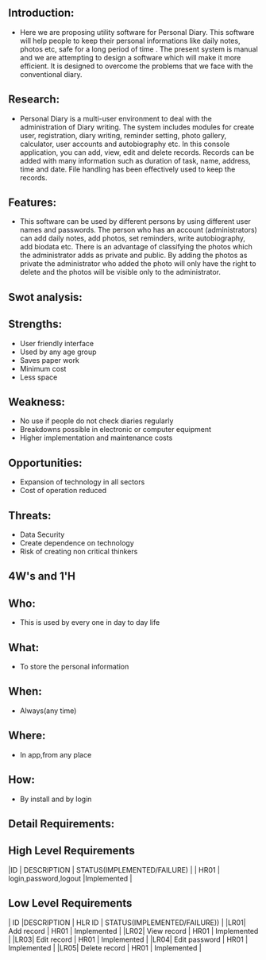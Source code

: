 ## Introduction:

* Here we are proposing utility software for Personal Diary. This software will help people to keep their personal informations like daily notes, photos etc, safe for a long period of time . The present system is manual and we are attempting to design a software which will make it more efficient. It is designed to overcome the problems that we face with the conventional diary.

## Research:

* Personal Diary is a multi-user environment to deal with the administration of Diary writing. The system includes modules for create user, registration, diary writing, reminder setting, photo gallery, calculator, user accounts and autobiography etc.
In this console application, you can add, view, edit and delete records. Records can be added with many information such as duration of task, name, address, time and date. File handling has been effectively used to keep the records.

## Features:

* This software can be used by different persons by using different user names and passwords. The person who has an account (administrators) can add daily notes, add photos, set reminders, write autobiography, add biodata etc. There is an advantage of classifying the photos which the administrator adds as private and public. By adding the photos as private the administrator who added the photo will only have the right to delete and the photos will be visible only to the administrator.

## Swot analysis:
## Strengths:
* User friendly interface
* Used by any age group
* Saves paper work
* Minimum cost
* Less space

## Weakness:
* No use if people do not check diaries regularly
* Breakdowns possible in electronic or computer equipment
* Higher implementation and maintenance costs

## Opportunities:
* Expansion of technology in all sectors
* Cost of operation reduced

## Threats:
* Data Security
* Create dependence on technology
* Risk of creating non critical thinkers

## 4W's and 1'H
## Who:
* This is used by every one in day to day life
## What:
* To store the personal information
## When:
* Always(any time)
## Where:
* In app,from any place
## How:
* By install and by login

## Detail Requirements:
## High Level Requirements
|ID | DESCRIPTION | STATUS(IMPLEMENTED/FAILURE) |
| HR01 | login,password,logout |Implemented |

## Low Level Requirements
| ID |DESCRIPTION | HLR ID | STATUS(IMPLEMENTED/FAILURE)) |
|LR01| Add record | HR01 | Implemented |
|LR02| View record | HR01 | Implemented |
|LR03| Edit record | HR01 | Implemented |
|LR04| Edit password | HR01 | Implemented |
|LR05| Delete record | HR01 | Implemented |
